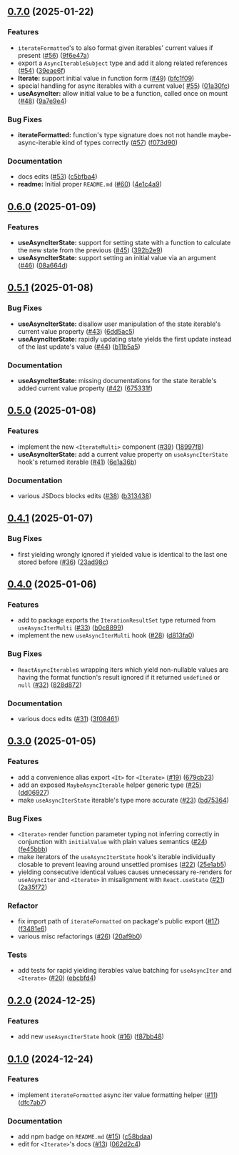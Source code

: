 ## [0.7.0](https://github.com/shtaif/react-async-iterators/compare/v0.6.0...v0.7.0) (2025-01-22)


### Features

* `iterateFormatted`'s to also format given iterables' current values if present ([#56](https://github.com/shtaif/react-async-iterators/issues/56)) ([9f6e47a](https://github.com/shtaif/react-async-iterators/commit/9f6e47ac3bc717eb3f72307893899e57398bd7d7))
* export a `AsyncIterableSubject` type and add it along related references ([#54](https://github.com/shtaif/react-async-iterators/issues/54)) ([39eae6f](https://github.com/shtaif/react-async-iterators/commit/39eae6fe7aa7f595cdb20f640be6de2264170212))
* **Iterate:** support initial value in function form ([#49](https://github.com/shtaif/react-async-iterators/issues/49)) ([bfc1f09](https://github.com/shtaif/react-async-iterators/commit/bfc1f09ba8b68b50dd62ceeb84833b8ccad7265e))
* special handling for async iterables with a current value( [#55](https://github.com/shtaif/react-async-iterators/issues/55)) ([01a30fc](https://github.com/shtaif/react-async-iterators/commit/01a30fce01eb5f0ebd2b9c712ace66efdc89a99b))
* **useAsyncIter:** allow initial value to be a function, called once on mount ([#48](https://github.com/shtaif/react-async-iterators/issues/48)) ([9a7e9e4](https://github.com/shtaif/react-async-iterators/commit/9a7e9e4ab66bccacefc7e47c4f82bee390d22e08))


### Bug Fixes

* **iterateFormatted:** function's type signature does not not handle maybe-async-iterable kind of types correctly ([#57](https://github.com/shtaif/react-async-iterators/issues/57)) ([f073d90](https://github.com/shtaif/react-async-iterators/commit/f073d905ba0e4fd3a1faa0b45204738c405837dc))


### Documentation

* docs edits ([#53](https://github.com/shtaif/react-async-iterators/issues/53)) ([c5bfba4](https://github.com/shtaif/react-async-iterators/commit/c5bfba42c923530ba8eed5b25a5024fa09563013))
* **readme:** Initial proper `README.md` ([#60](https://github.com/shtaif/react-async-iterators/issues/60)) ([4e1c4a9](https://github.com/shtaif/react-async-iterators/commit/4e1c4a97d9222c2600c946004d0e6f2e0d3a28d5))

## [0.6.0](https://github.com/shtaif/react-async-iterators/compare/v0.5.1...v0.6.0) (2025-01-09)


### Features

* **useAsyncIterState:** support for setting state with a function to calculate the new state from the previous ([#45](https://github.com/shtaif/react-async-iterators/issues/45)) ([392b2e9](https://github.com/shtaif/react-async-iterators/commit/392b2e908d8be96bb499aa13efa096d32cf9026f))
* **useAsyncIterState:** support setting an initial value via an argument ([#46](https://github.com/shtaif/react-async-iterators/issues/46)) ([08a664d](https://github.com/shtaif/react-async-iterators/commit/08a664df85cffe76b88601b6e49fb32f98166057))

## [0.5.1](https://github.com/shtaif/react-async-iterators/compare/v0.5.0...v0.5.1) (2025-01-08)


### Bug Fixes

* **useAsyncIterState:** disallow user manipulation of the state iterable's current value property ([#43](https://github.com/shtaif/react-async-iterators/issues/43)) ([6dd5ac5](https://github.com/shtaif/react-async-iterators/commit/6dd5ac5eb852da01e8178b332e0c083ca74bf091))
* **useAsyncIterState:** rapidly updating state yields the first update instead of the last update's value ([#44](https://github.com/shtaif/react-async-iterators/issues/44)) ([b11b5a5](https://github.com/shtaif/react-async-iterators/commit/b11b5a56c1ac3621b58a37fa04902b6bfd20da1a))


### Documentation

* **useAsyncIterState:** missing documentations for the state iterable's added current value property ([#42](https://github.com/shtaif/react-async-iterators/issues/42)) ([675331f](https://github.com/shtaif/react-async-iterators/commit/675331f444189124c55b19e21938f56d1d8343b7))

## [0.5.0](https://github.com/shtaif/react-async-iterators/compare/v0.4.1...v0.5.0) (2025-01-08)


### Features

* implement the new `<IterateMulti>` component ([#39](https://github.com/shtaif/react-async-iterators/issues/39)) ([18997f8](https://github.com/shtaif/react-async-iterators/commit/18997f803dbecbf8cf959891ee1a6698b3f3f8a1))
* **useAsyncIterState:** add a current value property on `useAsyncIterState` hook's returned iterable ([#41](https://github.com/shtaif/react-async-iterators/issues/41)) ([6e1a36b](https://github.com/shtaif/react-async-iterators/commit/6e1a36b090bc5028499b50fe99e9019b0dc1f90c))


### Documentation

* various JSDocs blocks edits ([#38](https://github.com/shtaif/react-async-iterators/issues/38)) ([b313438](https://github.com/shtaif/react-async-iterators/commit/b3134383ebe3d83e596f47a32b4546ca140d3029))

## [0.4.1](https://github.com/shtaif/react-async-iterators/compare/v0.4.0...v0.4.1) (2025-01-07)


### Bug Fixes

* first yielding wrongly ignored if yielded value is identical to the last one stored before ([#36](https://github.com/shtaif/react-async-iterators/issues/36)) ([23ad98c](https://github.com/shtaif/react-async-iterators/commit/23ad98c6240469b3b0ad131be5c9f64e3c8a8d6b))

## [0.4.0](https://github.com/shtaif/react-async-iterators/compare/v0.3.0...v0.4.0) (2025-01-06)


### Features

* add to package exports the `IterationResultSet` type returned from `useAsyncIterMulti` ([#33](https://github.com/shtaif/react-async-iterators/issues/33)) ([b0c8899](https://github.com/shtaif/react-async-iterators/commit/b0c889982948277f9520e02fadb2a3d6c4797855))
* implement the new `useAsyncIterMulti` hook ([#28](https://github.com/shtaif/react-async-iterators/issues/28)) ([d813fa0](https://github.com/shtaif/react-async-iterators/commit/d813fa0afbcccc89ffc1eec414d9c474e0f3f977))


### Bug Fixes

* `ReactAsyncIterable`s wrapping iters which yield non-nullable values are having the format function's result ignored if it returned `undefined` or `null` ([#32](https://github.com/shtaif/react-async-iterators/issues/32)) ([828d872](https://github.com/shtaif/react-async-iterators/commit/828d87239f3d9a634a48d40f615ad77c70e6e02c))


### Documentation

* various docs edits ([#31](https://github.com/shtaif/react-async-iterators/issues/31)) ([3f08461](https://github.com/shtaif/react-async-iterators/commit/3f08461bab91fe5700f41267b772c2f8f149425b))

## [0.3.0](https://github.com/shtaif/react-async-iterators/compare/v0.2.0...v0.3.0) (2025-01-05)


### Features

* add a convenience alias export `<It>` for `<Iterate>` ([#19](https://github.com/shtaif/react-async-iterators/issues/19)) ([679cb23](https://github.com/shtaif/react-async-iterators/commit/679cb23b682d5cc24cc138546cd6e78329ae9542))
* add an exposed `MaybeAsyncIterable` helper generic type ([#25](https://github.com/shtaif/react-async-iterators/issues/25)) ([dd06927](https://github.com/shtaif/react-async-iterators/commit/dd069273489ae9b04cf47e3e885d1ee9073690cb))
* make `useAsyncIterState` iterable's type more accurate ([#23](https://github.com/shtaif/react-async-iterators/issues/23)) ([bd75364](https://github.com/shtaif/react-async-iterators/commit/bd75364ebd4a4127b0d1dd774b020a5e71791246))


### Bug Fixes

* `<Iterate>` render function parameter typing not inferring correctly in conjunction with `initialValue` with plain values semantics ([#24](https://github.com/shtaif/react-async-iterators/issues/24)) ([fe45bbb](https://github.com/shtaif/react-async-iterators/commit/fe45bbb452670b86c396375c21755f2e16f6385d))
* make iterators of the `useAsyncIterState` hook's iterable individually closable to prevent leaving around unsettled promises ([#22](https://github.com/shtaif/react-async-iterators/issues/22)) ([25e1ab5](https://github.com/shtaif/react-async-iterators/commit/25e1ab5b93211e5b87f562e92f4560f2d4159d0c))
* yielding consecutive identical values causes unnecessary re-renders for `useAsyncIter` and `<Iterate>` in misalignment with `React.useState` ([#21](https://github.com/shtaif/react-async-iterators/issues/21)) ([2a35f72](https://github.com/shtaif/react-async-iterators/commit/2a35f728062c2e70dda3d9510f8a9fa9c20987d5))


### Refactor

* fix import path of `iterateFormatted` on package's public export ([#17](https://github.com/shtaif/react-async-iterators/issues/17)) ([f3481e6](https://github.com/shtaif/react-async-iterators/commit/f3481e6d1373324bd0e73d809b27d0c6ac4e00dd))
* various misc refactorings ([#26](https://github.com/shtaif/react-async-iterators/issues/26)) ([20af9b0](https://github.com/shtaif/react-async-iterators/commit/20af9b0216084988866fbef6e671f8d6bda287f1))


### Tests

* add tests for rapid yielding iterables value batching for `useAsyncIter` and `<Iterate>` ([#20](https://github.com/shtaif/react-async-iterators/issues/20)) ([ebcbfd4](https://github.com/shtaif/react-async-iterators/commit/ebcbfd45ba27d0bd2151bf9e5469a018db24e3dd))

## [0.2.0](https://github.com/shtaif/react-async-iterators/compare/v0.1.0...v0.2.0) (2024-12-25)


### Features

* add new `useAsyncIterState` hook ([#16](https://github.com/shtaif/react-async-iterators/issues/16)) ([f87bb48](https://github.com/shtaif/react-async-iterators/commit/f87bb488c3f3d659e6639b5ed01a20d0f9340aab))

## [0.1.0](https://github.com/shtaif/react-async-iterators/compare/v0.0.1...v0.1.0) (2024-12-24)


### Features

* implement `iterateFormatted` async iter value formatting helper ([#11](https://github.com/shtaif/react-async-iterators/issues/11)) ([dfc7ab7](https://github.com/shtaif/react-async-iterators/commit/dfc7ab7c0f25a6f3b0998a2580c84f4a93a52b35))


### Documentation

* add npm badge on `README.md` ([#15](https://github.com/shtaif/react-async-iterators/issues/15)) ([c58bdaa](https://github.com/shtaif/react-async-iterators/commit/c58bdaa1a3a6be5f45e7d7a4d8fe6be3278e74c0))
* edit for `<Iterate>`'s docs ([#13](https://github.com/shtaif/react-async-iterators/issues/13)) ([062d2c4](https://github.com/shtaif/react-async-iterators/commit/062d2c407a4bf0ffc1698e072cbcecac0ab9e096))
